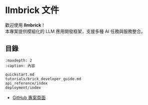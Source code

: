 # llmbrick 文件

歡迎使用 **llmbrick**！  
本專案提供模組化的 LLM 應用開發框架，支援多種 AI 任務與服務整合。

## 目錄

```{toctree}
:maxdepth: 2
:caption: 內容

quickstart.md
tutorials/brick_developer_guide.md
api_reference/index
deployment/index
```

- [GitHub 專案頁面](https://github.com/JiHungLin/llmbrick)
